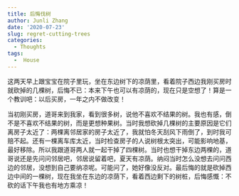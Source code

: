 ```yaml
---
title: 后悔伐树
author: Junli Zhang
date: '2020-07-23'
slug: regret-cutting-trees
categories:
  - Thoughts
tags:
  -  House
---
```


这两天早上跟宝宝在院子里玩，坐在东边树下的凉荫里，看着院子西边我刚买房时就砍掉的几棵树，后悔不已：本来下午也可以有凉荫的，现在只是空想了！算是一个教训吧：以后买房，一年之内不做改变！

当初刚买房，道哥来到我家，看到很多树，说他不喜欢不结果的树。我也有感，倒不是不喜欢不结果的树，而是更想种果树。当时我想砍掉几棵树的主要原因是它们离房子太近了：两棵离邻居家的房子太近了，我就怕冬天刮风下雨倒了，到时我可赔不起。还有一棵离车库太近，当时检查房子的人说树根太突出，可能影响地基，最好移除。所以我跟道哥两人就一起干掉了四棵树。当时也想干掉东边两棵的，道哥说还是先问问邻居吧，邻居说留着吧，夏天有凉荫。纳闷当时怎么没想去问问西边的邻居，没想到自己要纳凉呢。可能问了，她好像没反对。最后悔的就是砍掉西边中间的一棵树，现在我坐在东边的凉荫下，看着西边剩下的树桩，后悔感慨：不砍的话下午我也有地方乘凉！